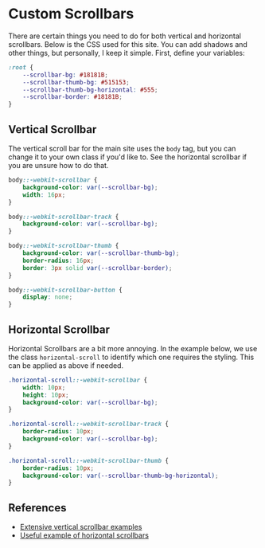# Custom Scrollbars

There are certain things you need to do for both vertical and horizontal scrollbars. Below is the CSS used for this site. You can add shadows and other things, but personally, I keep it simple. First, define your variables:

```css
:root {
    --scrollbar-bg: #18181B;
    --scrollbar-thumb-bg: #515153;
    --scrollbar-thumb-bg-horizontal: #555;
    --scrollbar-border: #18181B;
}
```

## Vertical Scrollbar

The vertical scroll bar for the main site uses the `body` tag, but you can change it to your own class if you'd like to. See the horizontal scrollbar if you are unsure how to do that.

```css
body::-webkit-scrollbar {
    background-color: var(--scrollbar-bg);
    width: 16px;
}

body::-webkit-scrollbar-track {
    background-color: var(--scrollbar-bg);
}

body::-webkit-scrollbar-thumb {
    background-color: var(--scrollbar-thumb-bg);
    border-radius: 16px;
    border: 3px solid var(--scrollbar-border);
}

body::-webkit-scrollbar-button {
    display: none;
}
```

## Horizontal Scrollbar

Horizontal Scrollbars are a bit more annoying. In the example below, we use the class `horizontal-scroll` to identify which one requires the styling. This can be applied as above if needed.

```css
.horizontal-scroll::-webkit-scrollbar {
    width: 10px;
    height: 10px;
    background-color: var(--scrollbar-bg);
}

.horizontal-scroll::-webkit-scrollbar-track {
    border-radius: 10px;
    background-color: var(--scrollbar-bg);
}

.horizontal-scroll::-webkit-scrollbar-thumb {
    border-radius: 10px;
    background-color: var(--scrollbar-thumb-bg-horizontal);
}
```

## References
 - [Extensive vertical scrollbar examples](https://codepen.io/devstreak/pen/dMYgeO)
 - [Useful example of horizontal scrollbars](https://codepen.io/Avelin-SAMA/pen/YzqEYjo)


